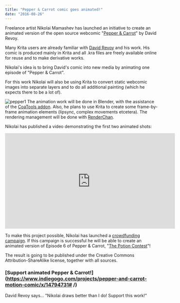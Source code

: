 ```yaml
---
title: "Pepper & Carrot comic goes animated!"
date: "2016-08-26"
---
```


Freelance artist Nikolai Mamashev has launched an initiative to create an animated version of the open source webcomic "[Pepper & Carrot](https://www.patreon.com/davidrevoy)" by David Revoy.

Many Krita users are already familiar with [David Revoy](http://davidrevoy.com/) and his work. His comic is produced mainly in Krita and all .kra files are freely available online for reuse and to make derivative works.

Nikolai's idea is to bring David's comic into new media by animating one episode of "Pepper & Carrot".

For this work Nikolai will also be using Krita to convert static webcomic images into separate layers and to do all additional painting (which he expects there to be a lot of).

![pepper1](/images/posts/2016/pepper1.gif) The animation work will be done in Blender, with the assistance of the [CoaTools addon](https://github.com/ndee85/coa_tools). Also, he plans to use Krita to create some frame-by-frame animation elements (lipsync, complex movements etcetera). The rendering management will be done with [RenderChan](https://morevnaproject.org/renderchan).

Nikolai has published a video demonstrating the first two animated shots:

<iframe src="https://www.youtube.com/embed/pHRHJbdlJdM" width="560" height="315" frameborder="0" allowfullscreen="allowfullscreen"></iframe>

To make this project possible, Nikolai has launched a [crowdfunding campaign](https://www.indiegogo.com/projects/pepper-and-carrot-motion-comic/x/14794731#/). If this campaign is successful he will be able to create an animated version of Episode 6 of Pepper & Carrot, "[The Potion Contest](http://www.peppercarrot.com/en/article271/episode-6-the-potion-contest)"!

The result is going to be published under the Creative Commons Attribution-ShareAlike license, together with all sources.

### [Support animated Pepper & Carrot!](https://www.indiegogo.com/projects/pepper-and-carrot-motion-comic/x/14794731# /)

David Revoy says... "Nikolai draws better than I do! Support this work!"
